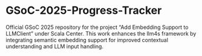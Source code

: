 # GSoC-2025-Progress-Tracker
Official GSoC 2025 repository for the project “Add Embedding Support to LLMClient” under Scala Center.  This work enhances the llm4s framework by integrating semantic embedding support for improved contextual understanding and LLM input handling.
